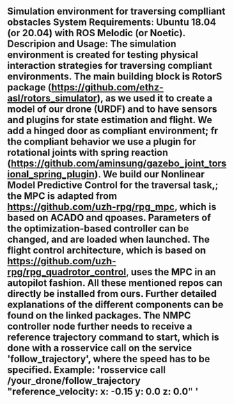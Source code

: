 ## Simulation environment for traversing complliant obstacles System Requirements: Ubuntu 18.04 (or 20.04) with ROS Melodic (or Noetic). Descripion and Usage: The simulation environment is created for testing physical interaction strategies for traversing compliant environments. The main building block is RotorS package (https://github.com/ethz-asl/rotors_simulator), as we used it to create a model of our drone (URDF) and to have sensors and plugins for state estimation and flight. We add a hinged door as compliant environment; fr the compliant behavior we use a plugin for rotational joints with spring reaction (https://github.com/aminsung/gazebo_joint_torsional_spring_plugin). We build our Nonlinear Model Predictive Control for the traversal task,; the MPC is adapted from https://github.com/uzh-rpg/rpg_mpc, which is based on ACADO and qpoases. Parameters of the optimization-based controller can be changed, and are loaded when launched. The flight control architecture, which is based on https://github.com/uzh-rpg/rpg_quadrotor_control, uses the MPC in an autopilot fashion. All these mentioned repos can directly be installed from ours. Further detailed explanations of the different components can be found on the linked packages. The NMPC controller node further needs to receive a reference trajectory command to start, which is done with a rosservice call on the service 'follow_trajectory', where the speed has to be specified. Example: 'rosservice call /your_drone/follow_trajectory "reference_velocity: x: -0.15 y: 0.0 z: 0.0" '
